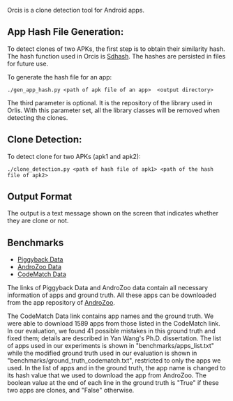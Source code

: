 Orcis is a clone detection tool for Android apps.

## App Hash File Generation:
To detect clones of two APKs, the first step is to obtain their similarity hash.
The hash function used in Orcis is [Sdhash](https://github.com/sptonkin/fuzzyhashlib).
The hashes are persisted in files for future use.

To generate the hash file for an app:

```
./gen_app_hash.py <path of apk file of an app>  <output directory>
```

The third parameter is optional. It is the repository of the library used in Orlis. With this 
parameter set, all the library classes will be removed when detecting the clones. 

## Clone Detection:
To detect clone for two APKs (apk1 and apk2):

```
./clone_detection.py <path of hash file of apk1> <path of the hash file of apk2>
```

## Output Format 
The output is a text message shown on the screen that indicates whether they are clone or not.


## Benchmarks
* [Piggyback Data](https://github.com/serval-snt-uni-lu/Piggybacking)
* [AndroZoo Data](https://androzoo.uni.lu/repackaging)
* [CodeMatch Data](http://www.st.informatik.tu-darmstadt.de/artifacts/codematch/)

The links of Piggyback Data and AndroZoo data contain all necessary
information of apps and ground truth. All these apps can be downloaded from the app
repository of [AndroZoo](https://androzoo.uni.lu/).

The CodeMatch Data link contains app names and the ground truth.
We were able to download 1589 apps from those listed in the CodeMatch link. In our evaluation, we found 41 possible
mistakes in this ground truth and fixed them; details are described in Yan Wang's Ph.D. dissertation. 
The list of apps used in our experiments is shown in
"benchmarks/apps_list.txt" while the modified ground truth used in our evaluation is shown
in "benchmarks/ground_truth_codematch.txt", restricted to only the apps we used.
In the list of apps and in the ground
truth, the app name is changed to its hash value that we used to download the app from AndroZoo.
The boolean value at the end of each line in the ground truth is "True" if these two apps are clones, and "False" otherwise.
